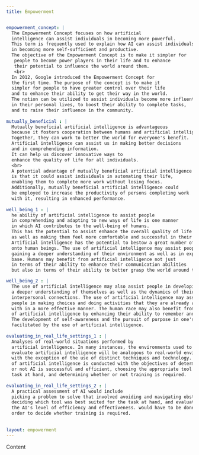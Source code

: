 ```yaml
---
title: Empowerment


empowerment_concept: |
  The Empowerment Concept focuses on how artificial 
  intelligence can assist individuals in becoming more powerful. 
  This term is frequently used to explain how AI can assist individuals 
  in becoming more self-sufficient and productive. 
  The objective of the Empowerment Concept is to make it simpler for
   people to become power players in their life and to enhance 
   their potential to influence the world around them.
   <br>
  In 2012, Google introduced the Empowerment Concept for 
  the first time. The purpose of the concept is to make it 
  simpler for people to have greater control over their life 
  and to enhance their ability to get their way in the world. 
  The notion can be utilized to assist individuals become more influential 
  in their personal lives, to boost their ability to complete tasks, 
  and to raise their influence in the community.
  
mutually_beneficial : |
  Mutually beneficial artificial intelligence is advantageous 
  because it fosters cooperation between humans and artificial intelligence.
  Together, they can work to better the world for everyone's benefit.
  Artificial intelligence can assist us in making better decisions 
  and in comprehending information.
  It can help us discover innovative ways to 
  enhance the quality of life for all individuals.
  <br>
  A potential advantage of mutually beneficial artificial intelligence
  is that it could assist individuals in automating their life,
  enabling them to complete more work without losing focus.
  Additionally, mutually beneficial artificial intelligence could 
  be employed to increase the productivity of persons completing work
  with it, resulting in enhanced performance.
  
well_being_1 : |
  he ability of artificial intelligence to assist people 
  in comprehending and adapting to new ways of life is one manner 
  in which AI contributes to the well-being of humans. 
  This has the potential to assist enhance the overall quality of life for people, 
  as well as making them feel more comfortable and successful in their lives. 
  Artificial intelligence has the potential to bestow a great number of advantages 
  onto human beings. The use of artificial intelligence may assist people in
  gaining a deeper understanding of their environment as well as in expanding their knowledge 
  base. Humans may benefit from artificial intelligence not just 
  in terms of their ability to enhance their communication abilities
  but also in terms of their ability to better grasp the world around them.

well_being_2 : |
  The use of artificial intelligence may also assist people in developing 
  a deeper understanding of themselves as well as the dynamics of their 
  interpersonal connections. The use of artificial intelligence may assist 
  people in making choices and doing activities that they are already acquainted 
  with in a more effective manner. The human race may also benefit from the use 
  of artificial intelligence by enhancing their ability to remember and comprehend information. 
  The development of self-awareness and the pursuit of purpose in one's life may both be 
  facilitated by the use of artificial intelligence.
  
evaluating_in_real_life_settings_1 : |
  Analyses of real-world situations performed by 
  artificial intelligence. In many instances, the environments used to 
  evaluate artificial intelligence will be analogous to real-world environments,
  with the exception of the use of distinct techniques and technology. An assessment 
  of artificial intelligence is conducted with the objectives of determining whether
  or not AI is successful and efficient, choosing the appropriate tool for the 
  task at hand, and determining whether or not training is required.
  
evaluating_in_real_life_settings_2 : |
  A practical assessment of AI would include 
  picking a problem to solve that involved avoiding and navigating obstacles, 
  deciding which tool was best suited for the task at hand, and evaluating 
  the AI's level of efficiency and effectiveness. would have to be done in 
  order to decide whether training is required.
  
  
layout: empowerment
---
```



Content

